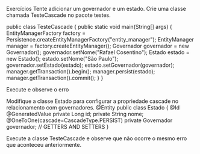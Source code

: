 Exercícios
Tente adicionar um governador e um estado. Crie uma classe chamada TesteCascade no pacote testes.

public class TesteCascade {
public static void main(String[] args) {
EntityManagerFactory factory = Persistence.createEntityManagerFactory("entity_manager");
EntityManager manager = factory.createEntityManager();
Governador governador = new Governador();
governador.setNome("Rafael Cosentino");
Estado estado = new Estado();
estado.setNome("São Paulo");
governador.setEstado(estado);
estado.setGovernador(governador);
manager.getTransaction().begin();
manager.persist(estado);
manager.getTransaction().commit();
}
}

Execute e observe o erro


Modifique a classe Estado para configurar a propriedade cascade no relacionamento com governadores.
@Entity
public class Estado {
@Id @GeneratedValue
private Long id;
private String nome;
@OneToOne(cascade=CascadeType.PERSIST)
private Governador governador;
// GETTERS AND SETTERS
}

Execute a classe TesteCascade e observe que não ocorre o mesmo erro que aconteceu anteriormente.
